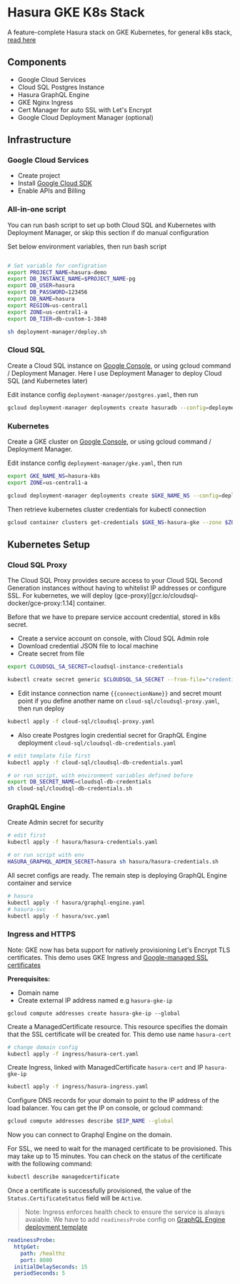 # Hasura GKE K8s Stack

A feature-complete Hasura stack on GKE Kubernetes, for general k8s stack, [read here](https://github.com/hasura/hasura-k8s-stack)

## Components

- Google Cloud Services
- Cloud SQL Postgres Instance
- Hasura GraphQL Engine
- GKE Nginx Ingress
- Cert Manager for auto SSL with Let's Encrypt
- Google Cloud Deployment Manager (optional)

## Infrastructure 

### Google Cloud Services

- Create project
- Install [Google Cloud SDK](https://cloud.google.com/sdk/install)
- Enable APIs and Billing


### All-in-one script

You can run bash script to set up both Cloud SQL and Kubernetes with Deployment Manager, or skip this section if do manual configuration 

Set below environment variables, then run bash script

```bash

# Set variable for configration
export PROJECT_NAME=hasura-demo
export DB_INSTANCE_NAME=$PROJECT_NAME-pg
export DB_USER=hasura
export DB_PASSWORD=123456
export DB_NAME=hasura
export REGION=us-central1
export ZONE=us-central1-a
export DB_TIER=db-custom-1-3840

sh deployment-manager/deploy.sh

```

### Cloud SQL

Create a Cloud SQL instance on [Google Console](https://console.cloud.google.com/sql/instances), or using gcloud command / Deployment Manager. Here I use Deployment Manager to deploy Cloud SQL (and Kubernetes later)

Edit instance config `deployment-manager/postgres.yaml`, then run

```bash
gcloud deployment-manager deployments create hasuradb --config=deployment-manager/postgres.yaml
```

### Kubernetes

Create a GKE cluster on  [Google Console](https://console.cloud.google.com/sql/instances), or using gcloud command / Deployment Manager.

Edit instance config `deployment-manager/gke.yaml`, then run

``` bash
export GKE_NAME_NS=hasura-k8s
export ZONE=us-central1-a

gcloud deployment-manager deployments create $GKE_NAME_NS --config=deployment-manager/postgres.yaml
```

Then retrieve kubernetes cluster credentials for kubectl connection

```bash
gcloud container clusters get-credentials $GKE_NS-hasura-gke --zone $ZONE
```

## Kubernetes Setup

### Cloud SQL Proxy

The Cloud SQL Proxy provides secure access to your Cloud SQL Second Generation instances without having to whitelist IP addresses or configure SSL. For kubernetes, we will deploy (gce-proxy)[gcr.io/cloudsql-docker/gce-proxy:1.14] container.

Before that we have to prepare service account credential, stored in k8s secret.

- Create a service account on console, with Cloud SQL Admin role
- Download credential JSON file to local machine
- Create secret from file

```bash
export CLOUDSQL_SA_SECRET=cloudsql-instance-credentials

kubectl create secret generic $CLOUDSQL_SA_SECRET --from-file="credentials.json=/path/to/file.json"
```

- Edit instance connection name `{{connectionName}}` and secret mount point if you define another name on `cloud-sql/cloudsql-proxy.yaml`, then run deploy

```bash
kubectl apply -f cloud-sql/cloudsql-proxy.yaml
```
- Also create Postgres login credential secret for GraphQL Engine deployment `cloud-sql/cloudsql-db-credentials.yaml`

```bash
# edit template file first
kubectl apply -f cloud-sql/cloudsql-db-credentials.yaml

# or run script, with environment variables defined before
export DB_SECRET_NAME=cloudsql-db-credentials
sh cloud-sql/cloudsql-db-credentials.sh
```

### GraphQL Engine

Create Admin secret for security

```bash
# edit first
kubectl apply -f hasura/hasura-credentials.yaml

# or run script with env
HASURA_GRAPHQL_ADMIN_SECRET=hasura sh hasura/hasura-credentials.sh
```

All secret configs are ready. The remain step is deploying GraphQL Engine container and service

```bash
# hasura
kubectl apply -f hasura/graphql-engine.yaml
# hasura-svc
kubectl apply -f hasura/svc.yaml
```

### Ingress and HTTPS

Note: GKE now has beta support for natively provisioning Let's Encrypt TLS certificates. This demo uses GKE Ingress and [Google-managed SSL certificates](https://cloud.google.com/kubernetes-engine/docs/how-to/managed-certs)

**Prerequisites:**

- Domain name
- Create external IP address named e.g `hasura-gke-ip`

```
gcloud compute addresses create hasura-gke-ip --global
```

Create a ManagedCertificate resource. This resource specifies the domain that the SSL certificate will be created for. This demo use name `hasura-cert`

```bash
# change domain config
kubectl apply -f ingress/hasura-cert.yaml
```

Create Ingress, linked with ManagedCertificate `hasura-cert` and IP `hasura-gke-ip`

```bash
kubectl apply -f ingress/hasura-ingress.yaml
```

Configure DNS records for your domain to point to the IP address of the load balancer. You can get the IP on console, or gcloud command:

```bash
gcloud compute addresses describe $EIP_NAME --global
```


Now you can connect to Graphql Engine on the domain.

For SSL, we need to wait for the managed certificate to be provisioned. This may take up to 15 minutes. You can check on the status of the certificate with the following command:

```bash
kubectl describe managedcertificate
```

Once a certificate is successfully provisioned, the value of the `Status.CertificateStatus` field will be `Active`. 

> Note: Ingress enforces health check to ensure the service is always avaiable. We have to add `readinessProbe` config on [GraphQL Engine deployment template](hasura/graphql-engine.yaml)

```yaml
readinessProbe:
  httpGet:
    path: /healthz
    port: 8080
  initialDelaySeconds: 15
  periodSeconds: 5
```

